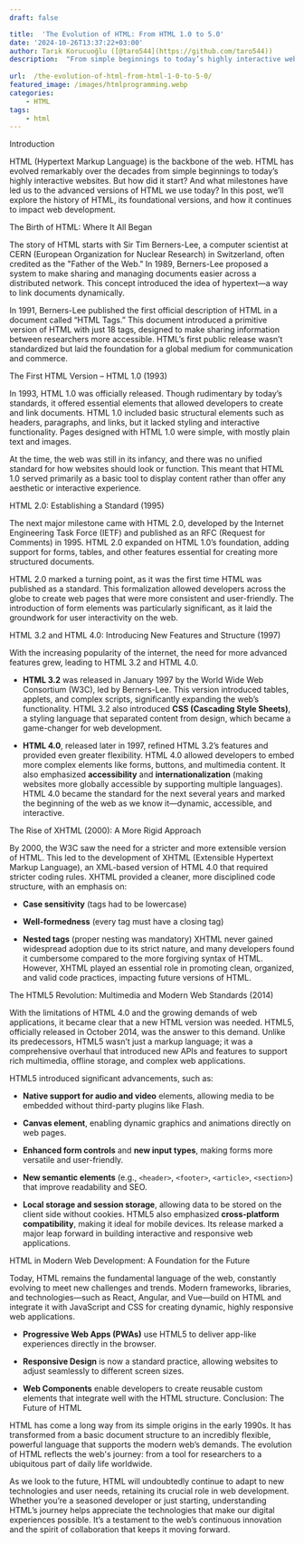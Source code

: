 ```yaml
---
draft: false

title:  'The Evolution of HTML: From HTML 1.0 to 5.0'
date: '2024-10-26T13:37:22+03:00'
author: Tarık Korucuoğlu ([@taro544](https://github.com/taro544))
description:  "From simple beginnings to today’s highly interactive websites, HTML has evolved remarkably over the decades. But how did it start? " 
 
url:  /the-evolution-of-html-from-html-1-0-to-5-0/
featured_image: /images/htmlprogramming.webp
categories:
    - HTML
tags:
    - html
---
```

Introduction

HTML (Hypertext Markup Language) is the backbone of the web. HTML has evolved remarkably over the decades from simple beginnings to today’s highly interactive websites. But how did it start? And what milestones have led us to the advanced versions of HTML we use today? In this post, we’ll explore the history of HTML, its foundational versions, and how it continues to impact web development.

The Birth of HTML: Where It All Began

The story of HTML starts with Sir Tim Berners-Lee, a computer scientist at CERN (European Organization for Nuclear Research) in Switzerland, often credited as the "Father of the Web." In 1989, Berners-Lee proposed a system to make sharing and managing documents easier across a distributed network. This concept introduced the idea of hypertext—a way to link documents dynamically.

In 1991, Berners-Lee published the first official description of HTML in a document called “HTML Tags.” This document introduced a primitive version of HTML with just 18 tags, designed to make sharing information between researchers more accessible. HTML’s first public release wasn’t standardized but laid the foundation for a global medium for communication and commerce.

The First HTML Version – HTML 1.0 (1993)

In 1993, HTML 1.0 was officially released. Though rudimentary by today’s standards, it offered essential elements that allowed developers to create and link documents. HTML 1.0 included basic structural elements such as headers, paragraphs, and links, but it lacked styling and interactive functionality. Pages designed with HTML 1.0 were simple, with mostly plain text and images.

At the time, the web was still in its infancy, and there was no unified standard for how websites should look or function. This meant that HTML 1.0 served primarily as a basic tool to display content rather than offer any aesthetic or interactive experience.

HTML 2.0: Establishing a Standard (1995)

The next major milestone came with HTML 2.0, developed by the Internet Engineering Task Force (IETF) and published as an RFC (Request for Comments) in 1995. HTML 2.0 expanded on HTML 1.0’s foundation, adding support for forms, tables, and other features essential for creating more structured documents.

HTML 2.0 marked a turning point, as it was the first time HTML was published as a standard. This formalization allowed developers across the globe to create web pages that were more consistent and user-friendly. The introduction of form elements was particularly significant, as it laid the groundwork for user interactivity on the web.

HTML 3.2 and HTML 4.0: Introducing New Features and Structure (1997)

With the increasing popularity of the internet, the need for more advanced features grew, leading to HTML 3.2 and HTML 4.0.
* **HTML 3.2** was released in January 1997 by the World Wide Web Consortium (W3C), led by Berners-Lee. This version introduced tables, applets, and complex scripts, significantly expanding the web’s functionality. HTML 3.2 also introduced **CSS (Cascading Style Sheets)**, a styling language that separated content from design, which became a game-changer for web development.

* **HTML 4.0**, released later in 1997, refined HTML 3.2’s features and provided even greater flexibility. HTML 4.0 allowed developers to embed more complex elements like forms, buttons, and multimedia content. It also emphasized **accessibility** and **internationalization** (making websites more globally accessible by supporting multiple languages).
HTML 4.0 became the standard for the next several years and marked the beginning of the web as we know it—dynamic, accessible, and interactive.

The Rise of XHTML (2000): A More Rigid Approach

By 2000, the W3C saw the need for a stricter and more extensible version of HTML. This led to the development of XHTML (Extensible Hypertext Markup Language), an XML-based version of HTML 4.0 that required stricter coding rules. XHTML provided a cleaner, more disciplined code structure, with an emphasis on:
* **Case sensitivity** (tags had to be lowercase)

* **Well-formedness** (every tag must have a closing tag)

* **Nested tags** (proper nesting was mandatory)
XHTML never gained widespread adoption due to its strict nature, and many developers found it cumbersome compared to the more forgiving syntax of HTML. However, XHTML played an essential role in promoting clean, organized, and valid code practices, impacting future versions of HTML.

The HTML5 Revolution: Multimedia and Modern Web Standards (2014)

With the limitations of HTML 4.0 and the growing demands of web applications, it became clear that a new HTML version was needed. HTML5, officially released in October 2014, was the answer to this demand. Unlike its predecessors, HTML5 wasn’t just a markup language; it was a comprehensive overhaul that introduced new APIs and features to support rich multimedia, offline storage, and complex web applications.

HTML5 introduced significant advancements, such as:
* **Native support for audio and video** elements, allowing media to be embedded without third-party plugins like Flash.

* **Canvas element**, enabling dynamic graphics and animations directly on web pages.

* **Enhanced form controls** and **new input types**, making forms more versatile and user-friendly.

* **New semantic elements** (e.g., `<header>`, `<footer>`, `<article>`, `<section>`) that improve readability and SEO.

* **Local storage and session storage**, allowing data to be stored on the client side without cookies.
HTML5 also emphasized **cross-platform compatibility**, making it ideal for mobile devices. Its release marked a major leap forward in building interactive and responsive web applications.

HTML in Modern Web Development: A Foundation for the Future

Today, HTML remains the fundamental language of the web, constantly evolving to meet new challenges and trends. Modern frameworks, libraries, and technologies—such as React, Angular, and Vue—build on HTML and integrate it with JavaScript and CSS for creating dynamic, highly responsive web applications.
* **Progressive Web Apps (PWAs)** use HTML5 to deliver app-like experiences directly in the browser.

* **Responsive Design** is now a standard practice, allowing websites to adjust seamlessly to different screen sizes.

* **Web Components** enable developers to create reusable custom elements that integrate well with the HTML structure.
Conclusion: The Future of HTML

HTML has come a long way from its simple origins in the early 1990s. It has transformed from a basic document structure to an incredibly flexible, powerful language that supports the modern web’s demands. The evolution of HTML reflects the web's journey: from a tool for researchers to a ubiquitous part of daily life worldwide.

As we look to the future, HTML will undoubtedly continue to adapt to new technologies and user needs, retaining its crucial role in web development. Whether you’re a seasoned developer or just starting, understanding HTML’s journey helps appreciate the technologies that make our digital experiences possible. It’s a testament to the web’s continuous innovation and the spirit of collaboration that keeps it moving forward.
